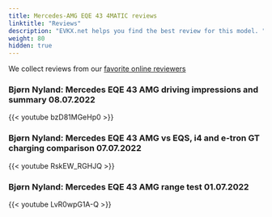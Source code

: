 ```yaml
---
title: Mercedes-AMG EQE 43 4MATIC reviews
linktitle: "Reviews"
description: "EVKX.net helps you find the best review for this model. "
weight: 80
hidden: true
---
```

We collect reviews from our [favorite online reviewers](/guides/evreviewers/)

### Bjørn Nyland: Mercedes EQE 43 AMG driving impressions and summary 08.07.2022

{{< youtube bzD81MGeHp0 >}}

### Bjørn Nyland: Mercedes EQE 43 AMG vs EQS, i4 and e-tron GT charging comparison 07.07.2022

{{< youtube RskEW_RGHJQ >}}

### Bjørn Nyland: Mercedes EQE 43 AMG range test 01.07.2022

{{< youtube LvR0wpG1A-Q >}}

